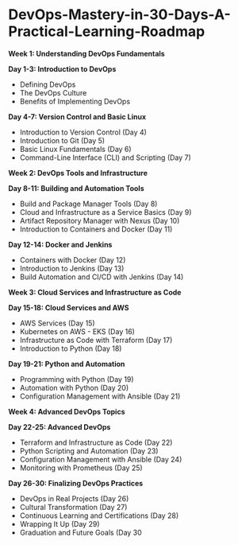 # DevOps-Mastery-in-30-Days-A-Practical-Learning-Roadmap

**Week 1: Understanding DevOps Fundamentals**

**Day 1-3: Introduction to DevOps**
- Defining DevOps
- The DevOps Culture
- Benefits of Implementing DevOps

**Day 4-7: Version Control and Basic Linux**
- Introduction to Version Control (Day 4)
- Introduction to Git (Day 5)
- Basic Linux Fundamentals (Day 6)
- Command-Line Interface (CLI) and Scripting (Day 7)

**Week 2: DevOps Tools and Infrastructure**

**Day 8-11: Building and Automation Tools**
- Build and Package Manager Tools (Day 8)
- Cloud and Infrastructure as a Service Basics (Day 9)
- Artifact Repository Manager with Nexus (Day 10)
- Introduction to Containers and Docker (Day 11)

**Day 12-14: Docker and Jenkins**
- Containers with Docker (Day 12)
- Introduction to Jenkins (Day 13)
- Build Automation and CI/CD with Jenkins (Day 14)

**Week 3: Cloud Services and Infrastructure as Code**

**Day 15-18: Cloud Services and AWS**
- AWS Services (Day 15)
- Kubernetes on AWS - EKS (Day 16)
- Infrastructure as Code with Terraform (Day 17)
- Introduction to Python (Day 18)

**Day 19-21: Python and Automation**
- Programming with Python (Day 19)
- Automation with Python (Day 20)
- Configuration Management with Ansible (Day 21)

**Week 4: Advanced DevOps Topics**

**Day 22-25: Advanced DevOps**
- Terraform and Infrastructure as Code (Day 22)
- Python Scripting and Automation (Day 23)
- Configuration Management with Ansible (Day 24)
- Monitoring with Prometheus (Day 25)

**Day 26-30: Finalizing DevOps Practices**
- DevOps in Real Projects (Day 26)
- Cultural Transformation (Day 27)
- Continuous Learning and Certifications (Day 28)
- Wrapping It Up (Day 29)
- Graduation and Future Goals (Day 30
